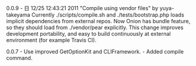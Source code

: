 
0.0.9 - 日 12/25 12:43:21 2011
    "Compile using vendor files" by yuya-takeyama
    Currently ./scripts/compile.sh and ./tests/bootstrap.php loads implicit dependencies from external repos.
    Now Onion has bundle feature, so they should load from ./vendor/pear explicitly.
    This change improves development portability, and easy to build continuously at external environment (for example Travis CI).

0.0.7
    - Use improved GetOptionKit and CLIFramework.
    - Added compile command.
